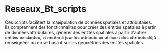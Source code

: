 # Reseaux_Bt_scripts
Ces scripts facilitent la manipulation de données spatiales et attributaires. Ils comprennent des fonctionnalités pour créer des entités spatiales à partir de données attributaires, générer des entités spatiales à partir d'autres entités existantes, et mettre à jour les attributs en utilisant des attributs déjà renseignées ou en se basant sur les géométries des entités spatiales.
